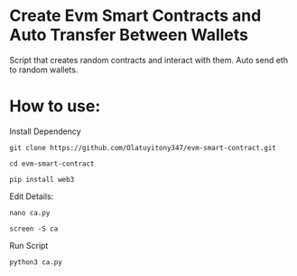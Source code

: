 # Create Evm Smart Contracts and Auto Transfer Between Wallets
Script that creates random contracts and interact with them.
Auto send eth to random wallets.

# How to use:
Install Dependency
```
git clone https://github.com/Olatuyitony347/evm-smart-contract.git
```

```
cd evm-smart-contract
```

```
pip install web3
```

Edit Details:

```
nano ca.py
```

```
screen -S ca
```

Run Script
```
python3 ca.py
```
